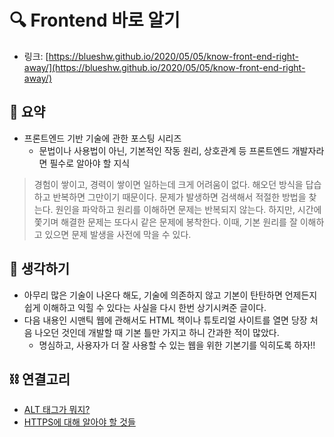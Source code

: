 # 🔍 Frontend 바로 알기

- 링크: [https://blueshw.github.io/2020/05/05/know-front-end-right-away/](https://blueshw.github.io/2020/05/05/know-front-end-right-away/)

## 📝 요약 
- 프론트엔드 기반 기술에 관한 포스팅 시리즈  
  - 문법이나 사용법이 아닌, 기본적인 작동 원리, 상호관계 등 프론트엔드 개발자라면 필수로 알아야 할 지식  

> 경험이 쌓이고, 경력이 쌓이면 일하는데 크게 어려움이 없다. 해오던 방식을 답습하고 반복하면 그만이기 때문이다. 문제가 발생하면 검색해서 적절한 방법을 찾는다. 원인을 파악하고 원리를 이해하면 문제는 반복되지 않는다. 하지만, 시간에 쫓기며 해결한 문제는 또다시 같은 문제에 봉착한다. 이때, 기본 원리를 잘 이해하고 있으면 문제 발생을 사전에 막을 수 있다.  


## 🤔 생각하기 
- 아무리 많은 기술이 나온다 해도, 기술에 의존하지 않고 기본이 탄탄하면 언제든지 쉽게 이해하고 익힐 수 있다는 사실을 다시 한번 상기시켜준 글이다.  
- 다음 내용인 시맨틱 웹에 관해서도 HTML 책이나 튜토리얼 사이트를 열면 당장 처음 나오던 것인데 개발할 때 기본 틀만 가지고 하니 간과한 적이 많았다.  
  - 명심하고, 사용자가 더 잘 사용할 수 있는 웹을 위한 기본기를 익히도록 하자!!  


## ⛓ 연결고리  
- [ALT 태그가 뭐지?](../Dev/what-is-an-alt-tag-and-how-should-you-use-it.md)
- [HTTPS에 대해 알아야 할 것들](../Dev/about-https.md)